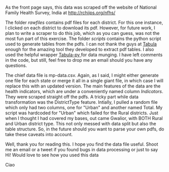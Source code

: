 As the front page says, this data was scraped off the website of National Family Health Survey, India at http://rchiips.org/nfhs/

The folder *rawfiles* contains pdf files for each district. For this one instance, I clicked on each district to download its pdf. However, for future work, I plan to write a scraper to do this job, which as you can guess, was not the most fun part of this exercise.
The folder *scripts* contains the python script used to generate tables from the pdfs. I can not thank the guys at <a href="http://tabula.technology/"> Tabula </a> enough for the amazing tool they developed to extract pdf tables.
I also used the helpful wrapper <a href="https://github.com/chezou/tabula-py"> Tabula-py </a> for data munging.
I have left comments in the code, but still, feel free to drop me an email should you have any questions.

The chief data file is mp-data.csv. Again, as I said, I might either generate one file for each state or merge it all in a single giant file, in which case I will replace this with an updated version. 
The main features of the data are the health indicators, which are under a conveniently named column *Indicators*. They were scraped straight off the pdfs.
A tricky part while data transformation was the DistrictType feature. Intially, I pulled a random file which only had two columns, one for "Urban" and another named Total.
My script was hardcoded for "Urban" which failed for the Rural districts. Just when I thought I had covered my bases, out came Gwalior, with BOTH Rural and Urban district type.
This not only messed with data split but also the table structure. So, in the future should you want to parse your own pdfs, do take these caveats into account.

Well, thank you for reading this. I hope you find the data file useful.
Shoot me an email or a tweet if you found bugs in data processing or just to say Hi! Would love to see how you used this data

Ciao


